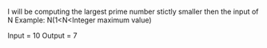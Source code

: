 I will be computing the largest prime number stictly smaller then the input of N 
Example: N(1<N<Integer maximum value)

Input = 10
Output = 7
